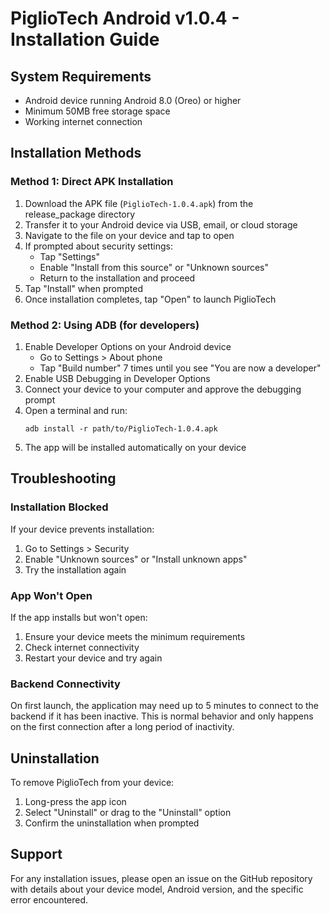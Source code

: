 # PiglioTech Android v1.0.4 - Installation Guide

## System Requirements
- Android device running Android 8.0 (Oreo) or higher
- Minimum 50MB free storage space
- Working internet connection

## Installation Methods

### Method 1: Direct APK Installation
1. Download the APK file (`PiglioTech-1.0.4.apk`) from the release_package directory
2. Transfer it to your Android device via USB, email, or cloud storage
3. Navigate to the file on your device and tap to open
4. If prompted about security settings:
   - Tap "Settings"
   - Enable "Install from this source" or "Unknown sources"
   - Return to the installation and proceed
5. Tap "Install" when prompted
6. Once installation completes, tap "Open" to launch PiglioTech

### Method 2: Using ADB (for developers)
1. Enable Developer Options on your Android device
   - Go to Settings > About phone
   - Tap "Build number" 7 times until you see "You are now a developer"
2. Enable USB Debugging in Developer Options
3. Connect your device to your computer and approve the debugging prompt
4. Open a terminal and run:
   ```
   adb install -r path/to/PiglioTech-1.0.4.apk
   ```
5. The app will be installed automatically on your device

## Troubleshooting

### Installation Blocked
If your device prevents installation:
1. Go to Settings > Security
2. Enable "Unknown sources" or "Install unknown apps"
3. Try the installation again

### App Won't Open
If the app installs but won't open:
1. Ensure your device meets the minimum requirements
2. Check internet connectivity
3. Restart your device and try again

### Backend Connectivity
On first launch, the application may need up to 5 minutes to connect to the backend if it has been inactive. This is normal behavior and only happens on the first connection after a long period of inactivity.

## Uninstallation
To remove PiglioTech from your device:
1. Long-press the app icon
2. Select "Uninstall" or drag to the "Uninstall" option
3. Confirm the uninstallation when prompted

## Support
For any installation issues, please open an issue on the GitHub repository with details about your device model, Android version, and the specific error encountered. 